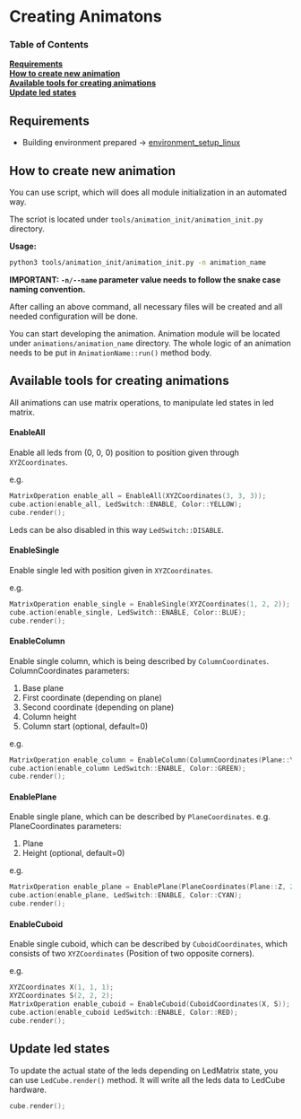 # **Creating Animatons**

### Table of Contents
[**Requirements**](#requirements)   
[**How to create new animation**](#how-to-create-new-animation)    
[**Available tools for creating animations**](#available-tools-for-creating-animations)    
[**Update led states**](#update-led-states)


## **Requirements**

* Building environment prepared -> [environment_setup_linux](environment_setup_linux.md)

## **How to create new animation**

You can use script, which will does all module initialization in an automated way.

The scriot is located under `tools/animation_init/animation_init.py` directory.

**Usage:**
```bash
python3 tools/animation_init/animation_init.py -n animation_name
```
**IMPORTANT: `-n/--name` parameter value needs to follow the snake case naming convention.**

After calling an above command, all necessary files will be created and all needed configuration will be done. 

You can start developing the animation. Animation module will be located under `animations/animation_name` directory. The whole logic of an animation needs to be put in `AnimationName::run()` method body.

## Available tools for creating animations

All animations can use matrix operations, to manipulate led states in led matrix.

#### **EnableAll**
Enable all leds from (0, 0, 0) position to position given through `XYZCoordinates`.

e.g.
```cpp
MatrixOperation enable_all = EnableAll(XYZCoordinates(3, 3, 3));
cube.action(enable_all, LedSwitch::ENABLE, Color::YELLOW);
cube.render();
``` 

Leds can be also disabled in this way `LedSwitch::DISABLE`.

#### **EnableSingle**
Enable single led with position given in `XYZCoordinates`.

e.g.
```cpp
MatrixOperation enable_single = EnableSingle(XYZCoordinates(1, 2, 2));
cube.action(enable_single, LedSwitch::ENABLE, Color::BLUE);
cube.render();
``` 

#### **EnableColumn**
Enable single column, which is being described by `ColumnCoordinates`.
ColumnCoordinates parameters:
1. Base plane
2. First coordinate (depending on plane)
3. Second coordinate (depending on plane)
4. Column height
5. Column start (optional, default=0)

e.g.
```cpp
MatrixOperation enable_column = EnableColumn(ColumnCoordinates(Plane::Y, 1, 1, 4));
cube.action(enable_column LedSwitch::ENABLE, Color::GREEN);
cube.render();
``` 

#### **EnablePlane**
Enable single plane, which can be described by `PlaneCoordinates`.
e.g.
PlaneCoordinates parameters:
1. Plane
2. Height (optional, default=0)

e.g.
```cpp
MatrixOperation enable_plane = EnablePlane(PlaneCoordinates(Plane::Z, 2));
cube.action(enable_plane, LedSwitch::ENABLE, Color::CYAN);
cube.render();
``` 

#### **EnableCuboid**
Enable single cuboid, which can be described by `CuboidCoordinates`, which consists of two `XYZCoordinates` (Position of two opposite corners).

e.g.
```cpp
XYZCoordinates X(1, 1, 1);
XYZCoordinates S(2, 2, 2);
MatrixOperation enable_cuboid = EnableCuboid(CuboidCoordinates(X, S));
cube.action(enable_cuboid LedSwitch::ENABLE, Color::RED);
cube.render();
``` 

## **Update led states**

To update the actual state of the leds depending on LedMatrix state, you can use `LedCube.render()` method.
It will write all the leds data to LedCube hardware.

```cpp
cube.render();
```